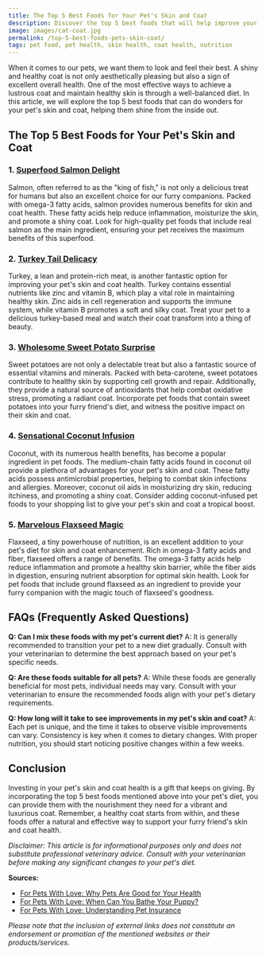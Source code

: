 ```yaml
---
title: The Top 5 Best Foods for Your Pet's Skin and Coat
description: Discover the top 5 best foods that will help improve your pet's skin and coat health, leaving them with a shiny and lustrous appearance. Learn how proper nutrition plays a crucial role in maintaining your furry friend's overall well-being. Find out which pet foods are highly recommended for promoting healthy skin and a glossy coat.
image: images/cat-coat.jpg
permalink: /top-5-best-foods-pets-skin-coat/
tags: pet food, pet health, skin health, coat health, nutrition
---
```


When it comes to our pets, we want them to look and feel their best. A shiny and healthy coat is not only aesthetically pleasing but also a sign of excellent overall health. One of the most effective ways to achieve a lustrous coat and maintain healthy skin is through a well-balanced diet. In this article, we will explore the top 5 best foods that can do wonders for your pet's skin and coat, helping them shine from the inside out.

## The Top 5 Best Foods for Your Pet's Skin and Coat

### 1. [Superfood Salmon Delight](https://www.amazon.com/s?k=Superfood+Salmon+Delight&crid=2SD4JG809CGUS&sprefix=superfood+salmon+delight%2Caps%2C522&linkCode=ll2&tag=forpetswith0d-20&linkId=2c20a3262456b9944176284913bec6bf&language=en_US&ref_=as_li_ss_tl)

Salmon, often referred to as the "king of fish," is not only a delicious treat for humans but also an excellent choice for our furry companions. Packed with omega-3 fatty acids, salmon provides numerous benefits for skin and coat health. These fatty acids help reduce inflammation, moisturize the skin, and promote a shiny coat. Look for high-quality pet foods that include real salmon as the main ingredient, ensuring your pet receives the maximum benefits of this superfood.

### 2. [Turkey Tail Delicacy](https://www.amazon.com/s?k=Turkey+Tail+Delicacy&crid=WTAJY04RAAZG&sprefix=turkey+tail+delicacy%2Caps%2C319&linkCode=ll2&tag=forpetswith0d-20&linkId=79cf03fd6fb4c0d03262c29f56fedf47&language=en_US&ref_=as_li_ss_tl)

Turkey, a lean and protein-rich meat, is another fantastic option for improving your pet's skin and coat health. Turkey contains essential nutrients like zinc and vitamin B, which play a vital role in maintaining healthy skin. Zinc aids in cell regeneration and supports the immune system, while vitamin B promotes a soft and silky coat. Treat your pet to a delicious turkey-based meal and watch their coat transform into a thing of beauty.

### 3. [Wholesome Sweet Potato Surprise](https://www.amazon.com/s?k=Wholesome+Sweet+Potato+Surprise&crid=1TXKQRNCQUULS&sprefix=wholesome+sweet+potato+surprise%2Caps%2C208&linkCode=ll2&tag=forpetswith0d-20&linkId=642f238d6e49330895abd6b25b560944&language=en_US&ref_=as_li_ss_tl)

Sweet potatoes are not only a delectable treat but also a fantastic source of essential vitamins and minerals. Packed with beta-carotene, sweet potatoes contribute to healthy skin by supporting cell growth and repair. Additionally, they provide a natural source of antioxidants that help combat oxidative stress, promoting a radiant coat. Incorporate pet foods that contain sweet potatoes into your furry friend's diet, and witness the positive impact on their skin and coat.

### 4. [Sensational Coconut Infusion](https://www.amazon.com/s?k=Sensational+Coconut+Infusion+for+pets&crid=2U1QRO19QAMLP&sprefix=sensational+coconut+infusion+for+pets%2Caps%2C238&linkCode=ll2&tag=forpetswith0d-20&linkId=5be1e887a30a2f8689c2a31f4533e3a3&language=en_US&ref_=as_li_ss_tl)

Coconut, with its numerous health benefits, has become a popular ingredient in pet foods. The medium-chain fatty acids found in coconut oil provide a plethora of advantages for your pet's skin and coat. These fatty acids possess antimicrobial properties, helping to combat skin infections and allergies. Moreover, coconut oil aids in moisturizing dry skin, reducing itchiness, and promoting a shiny coat. Consider adding coconut-infused pet foods to your shopping list to give your pet's skin and coat a tropical boost.

### 5. [Marvelous Flaxseed Magic](https://www.amazon.com/s?k=Marvelous+Flaxseed+Magicfor+cats&crid=J0NH70IUNI74&sprefix=marvelous+flaxseed+magicfor+cats%2Caps%2C271&linkCode=ll2&tag=forpetswith0d-20&linkId=97e7bac81775b2ead9d505bd49292ea1&language=en_US&ref_=as_li_ss_tl)

Flaxseed, a tiny powerhouse of nutrition, is an excellent addition to your pet's diet for skin and coat enhancement. Rich in omega-3 fatty acids and fiber, flaxseed offers a range of benefits. The omega-3 fatty acids help reduce inflammation and promote a healthy skin barrier, while the fiber aids in digestion, ensuring nutrient absorption for optimal skin health. Look for pet foods that include ground flaxseed as an ingredient to provide your furry companion with the magic touch of flaxseed's goodness.

## FAQs (Frequently Asked Questions)

**Q: Can I mix these foods with my pet's current diet?**
A: It is generally recommended to transition your pet to a new diet gradually. Consult with your veterinarian to determine the best approach based on your pet's specific needs.

**Q: Are these foods suitable for all pets?**
A: While these foods are generally beneficial for most pets, individual needs may vary. Consult with your veterinarian to ensure the recommended foods align with your pet's dietary requirements.

**Q: How long will it take to see improvements in my pet's skin and coat?**
A: Each pet is unique, and the time it takes to observe visible improvements can vary. Consistency is key when it comes to dietary changes. With proper nutrition, you should start noticing positive changes within a few weeks.

## Conclusion

Investing in your pet's skin and coat health is a gift that keeps on giving. By incorporating the top 5 best foods mentioned above into your pet's diet, you can provide them with the nourishment they need for a vibrant and luxurious coat. Remember, a healthy coat starts from within, and these foods offer a natural and effective way to support your furry friend's skin and coat health.

*Disclaimer: This article is for informational purposes only and does not substitute professional veterinary advice. Consult with your veterinarian before making any significant changes to your pet's diet.*

**Sources:**
- [For Pets With Love: Why Pets Are Good for Your Health](https://forpetswithlove.com/why-pets-are-good-for-your-health/)
- [For Pets With Love: When Can You Bathe Your Puppy?](https://forpetswithlove.com/when-can-you-bathe-your-puppy/)
- [For Pets With Love: Understanding Pet Insurance](https://forpetswithlove.com/understanding-pet-insurance/)

*Please note that the inclusion of external links does not constitute an endorsement or promotion of the mentioned websites or their products/services.*